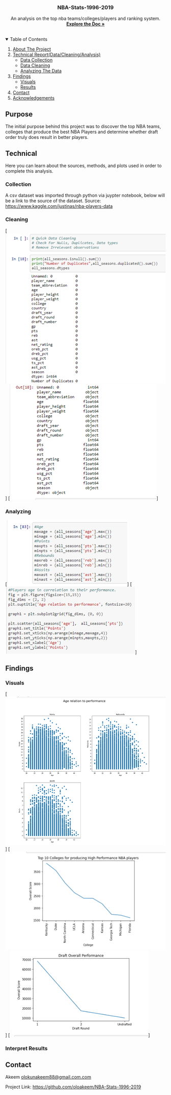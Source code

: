 <br />
<p align="center">
  <h3 align="center">NBA-Stats-1996-2019</h3>
  <p align="center">
    An analysis on the top nba teams/colleges/players and ranking system.
    <br />
    <a href="https://github.com/oloakeem/NBA-Stats-1996-2019"><strong>Explore the Doc »</strong></a>
    <br />
    <br />
  </p>
</p>



<!-- TABLE OF CONTENTS -->
<details open="open">
  <summary>Table of Contents</summary>
  <ol>
    <li>
      <a href="#purpose">About The Project</a>
    </li>
    <li>
      <a href="#technical">Technical Report(Data/Cleaning/Analysis)</a>
      <ul>
        <li><a href="#collection">Data Collection</a></li>
        <li><a href="#cleaning">Data Cleaning</a></li>
        <li><a href="#analyzing">Analyzing The Data</a></li>
      </ul>
    </li>
      <li>
      <a href="#findings">Findings</a>
      <ul>
        <li><a href="#visuals">Visuals</a></li>
        <li><a href="#interpret-results">Results</a></li>
      </ul>
    </li>
    <li><a href="#contact">Contact</a></li>
    <li><a href="#acknowledgements">Acknowledgements</a></li>
  </ol>
</details>



<!-- Purpose -->
## Purpose
The initial purpose behind this project was to discover the top NBA teams, colleges that produce the best NBA Players and determine whether draft order truly does result in better players.
<!-- Technical -->

## Technical
Here you can learn about the sources, methods, and plots used in order to complete this analysis.
### Collection
A csv dataset was imported through python via juypter notebook, below will be a link to the source of the dataset.
Source: https://www.kaggle.com/justinas/nba-players-data
### Cleaning
[![Cleaning SS ONE][c1-screenshot]] [![Cleaning SS ONE][c2-screenshot]]

### Analyzing
[![Cleaning SS ONE][a1-screenshot]] [![Cleaning SS ONE][a2-screenshot]]

<!-- Findings -->
## Findings
### Visuals
[![Cleaning SS ONE][v1-screenshot]] [![Cleaning SS ONE][v2-screenshot]]
[![Cleaning SS ONE][v3-screenshot]]
### Interpret Results
<!-- CONTACT -->
## Contact

Akeem  olokunakeem88@gmail.com.com

Project Link: https://github.com/oloakeem/NBA-Stats-1996-2019


<!-- MARKDOWN LINKS & IMAGES -->
<!-- https://www.markdownguide.org/basic-syntax/#reference-style-links -->
[linkedin-shield]: https://img.shields.io/badge/-LinkedIn-black.svg?style=for-the-badge&logo=linkedin&colorB=555
[linkedin-url]: https://www.linkedin.com/in/akeem-olokun-171b961b2/
[c1-screenshot]: /images/cleaning1.PNG
[c2-screenshot]: /images/cleaning2.PNG
[a1-screenshot]: /images/analysis1.PNG
[a2-screenshot]: /images/analysis2.PNG
[v1-screenshot]: /images/visuals1.PNG
[v2-screenshot]: /images/visuals2.PNG
[v3-screenshot]: /images/visuals3.PNG
